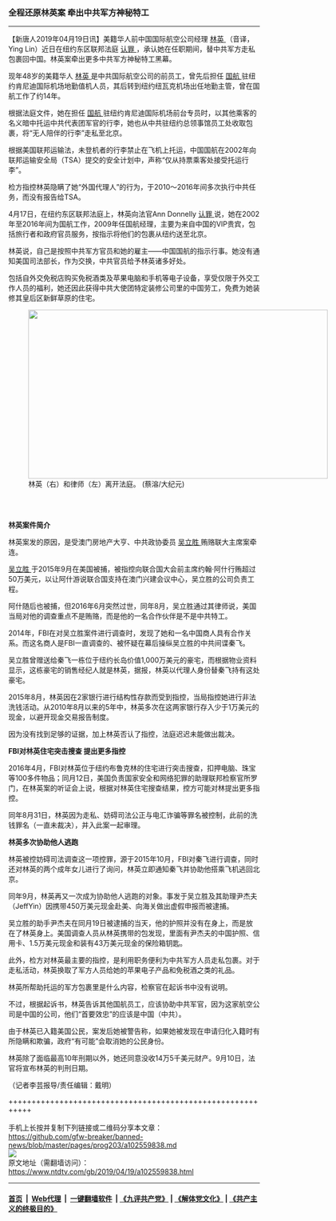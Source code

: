 ### 全程还原林英案 牵出中共军方神秘特工
------------------------

<div class="post_content" itemprop="articleBody">
 <p>
  【新唐人2019年04月19日讯】美籍华人前中国国际航空公司经理
  <a href="https://www.ntdtv.com/gb/林英.htm">
   林英
  </a>
  （音译，Ying Lin）近日在纽约东区联邦法庭
  <a href="https://www.ntdtv.com/gb/认罪.htm">
   认罪
  </a>
  ，承认她在任职期间，替中共军方走私包裹回中国。林英案牵出更多中共军方神秘特工黑幕。
 </p>
 <p>
  现年48岁的美籍华人
  <a href="https://www.ntdtv.com/gb/林英.htm">
   林英
  </a>
  是中共国际航空公司的前员工，曾先后担任
  <a href="https://www.ntdtv.com/gb/国航.htm">
   国航
  </a>
  驻纽约肯尼迪国际机场地勤值机人员，其后转到纽约纽瓦克机场出任地勤主管，曾在国航工作了约14年。
 </p>
 <p>
  根据法庭文件，她在担任
  <a href="https://www.ntdtv.com/gb/国航.htm">
   国航
  </a>
  驻纽约肯尼迪国际机场前台专员时，以其他乘客的名义暗中托运中共代表团军官的行李，她也从中共驻纽约总领事馆员工处收取包裹，将“无人陪伴的行李”走私至北京。
 </p>
 <p>
  根据美国联邦运输法，未登机者的行李禁止在飞机上托运，中国国航在2002年向联邦运输安全局（TSA）提交的安全计划中，声称“仅从持票乘客处接受托运行李”。
 </p>
 <p>
  检方指控林英隐瞒了她“外国代理人”的行为，于2010～2016年间多次执行中共任务，而没有报告给TSA。
 </p>
 <p>
  4月17日，在纽约东区联邦法庭上，林英向法官Ann Donnelly
  <a href="https://www.ntdtv.com/gb/认罪.htm">
   认罪
  </a>
  说，她在2002年至2016年间为国航工作，2009年任国航经理，主要为来自中国的VIP贵宾，包括旅行者和政府官员服务，按指示将他们的包裹从纽约送至北京。
 </p>
 <p>
  林英说，自己是按照中共军方官员和她的雇主——中国国航的指示行事。她没有通知美国司法部长，作为交换，中共官员给予林英诸多好处。
 </p>
 <p>
  包括自外交免税店购买免税酒类及苹果电脑和手机等电子设备，享受仅限于外交工作人员的福利，她还因此获得中共大使团特定装修公司里的中国劳工，免费为她装修其皇后区新鲜草原的住宅。
 </p>
 <figure class="wp-caption alignnone" id="attachment_102559847" style="width: 600px">
  <a href="https://www.ntdtv.com/assets/uploads/2019/04/35e3b49c410cf82977716f7a0eebc591-450x338.jpg">
   <img alt="" class="size-medium wp-image-102559847" height="338" src="https://www.ntdtv.com/assets/uploads/2019/04/35e3b49c410cf82977716f7a0eebc591-450x338-600x338.jpg" width="600"/>
  </a>
  <br/><figcaption class="wp-caption-text">
   林英（右）和律师（左）离开法庭。 (蔡溶/大纪元)
  </figcaption><br/>
 </figure><br/>
 <p>
  <strong>
   林英案件简介
  </strong>
 </p>
 <p>
  林英案发的原因，是受澳门房地产大亨、中共政协委员
  <a href="https://www.ntdtv.com/gb/吴立胜.htm">
   吴立胜
  </a>
  贿赂联大主席案牵连。
 </p>
 <p>
  <a href="https://www.ntdtv.com/gb/吴立胜.htm">
   吴立胜
  </a>
  于2015年9月在美国被捕，被指控向联合国大会前主席约翰·阿什行贿超过50万美元，以让阿什游说联合国支持在澳门兴建会议中心，吴立胜的公司负责工程。
 </p>
 <p>
  阿什随后也被捕，但2016年6月突然过世，同年8月，吴立胜通过其律师说，美国当局对他的调查重点不是贿赂，而是他的一名合作伙伴是不是中共特工。
 </p>
 <p>
  2014年，FBI在对吴立胜案件进行调查时，发现了她和一名中国商人具有合作关系。而这名商人是FBI一直调查的、被怀疑在幕后操纵吴立胜的中共间谍秦飞。
 </p>
 <p>
  吴立胜曾赠送给秦飞一栋位于纽约长岛价值1,000万美元的豪宅，而根据物业资料显示，这栋豪宅的销售经纪人就是林英，据报，林英以代理人身份替秦飞持有这处豪宅。
 </p>
 <p>
  2015年8月，林英因在2家银行进行结构性存款而受到指控，当局指控她进行非法洗钱活动。从2010年8月以来的5年中，林英多次在这两家银行存入少于1万美元的现金，以避开现金交易报告制度。
 </p>
 <p>
  因为没有找到足够的证据，加上林英否认了指控，法庭迟迟未能做出裁决。
 </p>
 <p>
  <strong>
   FBI对林英住宅突击搜查 提出更多指控
  </strong>
 </p>
 <p>
  2016年4月，FBI对林英位于纽约布鲁克林的住宅进行突击搜查，扣押电脑、珠宝等100多件物品；同月12日，美国负责国家安全和网络犯罪的助理联邦检察官所罗门，在林英案的听证会上说，根据对林英住宅搜查结果，控方可能对林提出更多指控。
 </p>
 <p>
  同年8月31日，林英因为走私、妨碍司法公正与电汇诈骗等罪名被控制，此前的洗钱罪名（一直未裁决），并入此案一起审理。
 </p>
 <p>
  <strong>
   林英多次协助他人逃跑
  </strong>
 </p>
 <p>
  林英被控妨碍司法调查这一项控罪，源于2015年10月，FBI对秦飞进行调查，同时还对林英的两个成年女儿进行了询问，林英立即通知秦飞并协助他搭乘飞机逃回北京。
 </p>
 <p>
  同年9月，林英再又一次成为协助他人逃跑的对象。事发于吴立胜及其助理尹杰夫（JeffYin）因携带450万美元现金赴美、向海关做出虚假申报而被逮捕。
 </p>
 <p>
  吴立胜的助手尹杰夫在同月19日被逮捕的当天，他的护照并没有在身上，而是放在了林英身上。美国调查人员从林英携带的包发现，里面有尹杰夫的中国护照、信用卡、1.5万美元现金和装有43万美元现金的保险箱钥匙。
 </p>
 <p>
  此外，检方对林英最主要的指控，是利用职务便利为中共军方人员走私包裹。对于走私活动，林英换取了军方人员给她的苹果电子产品和免税酒之类的礼品。
 </p>
 <p>
  林英所帮助托运的军方包裹里是什么内容，检察官在起诉书中没有说明。
 </p>
 <p>
  不过，根据起诉书，林英告诉其他国航员工，应该协助中共军官，因为这家航空公司是中国的公司，他们“首要效忠”的应该是中国（中共）。
 </p>
 <p>
  由于林英已入籍美国公民，案发后她被警告称，如果她被发现在申请归化入籍时有所隐瞒和欺骗，政府“有可能”会取消她的公民身份。
 </p>
 <p>
  林英除了面临最高10年刑期以外，她还同意没收14万5千美元财产。9月10日，法官将宣布林英的判刑日期。
 </p>
 <p>
  （记者李芸报导/责任编辑：戴明）
 </p>
 <div class="single_ad">
 </div>
</div>

+++++++++++++++++++++++++++++++++++++++++++++++++++++++++++<br/><br/>
手机上长按并复制下列链接或二维码分享本文章：<br/>
https://github.com/gfw-breaker/banned-news/blob/master/pages/prog203/a102559838.md <br/>
<a href='https://github.com/gfw-breaker/banned-news/blob/master/pages/prog203/a102559838.md'><img src='https://github.com/gfw-breaker/banned-news/blob/master/pages/prog203/a102559838.md.png'/></a> <br/>
原文地址（需翻墙访问）：https://www.ntdtv.com/gb/2019/04/19/a102559838.html


------------------------
#### [首页](https://github.com/gfw-breaker/banned-news/blob/master/README.md) &nbsp;|&nbsp; [Web代理](https://github.com/labour-camp/helloworld) &nbsp;|&nbsp; [一键翻墙软件](https://github.com/gfw-breaker/nogfw/blob/master/README.md) &nbsp;| [《九评共产党》](https://github.com/gfw-breaker/9ping.md/blob/master/README.md#九评之一评共产党是什么) | [《解体党文化》](https://github.com/gfw-breaker/jtdwh.md/blob/master/README.md) | [《共产主义的终极目的》](https://github.com/gfw-breaker/gczydzjmd.md/blob/master/README.md)

